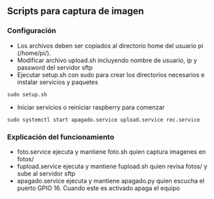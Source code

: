 ## Scripts para captura de imagen

### Configuración
* Los archivos deben ser copiados al directorio home del usuario pi (/home/pi/).
* Modificar archivo upload.sh incluyendo nombre de usuario, ip y password del servidor sftp
* Ejecutar setup.sh con sudo para crear los directorios necesarios e instalar servicios y paquetes
```
sudo setup.sh
```
* Iniciar servicios o reiniciar raspberry para comenzar
```
sudo systemctl start apagado.service upload.service rec.service
```

### Explicación del funcionamiento
* foto.service ejecuta y mantiene foto.sh quien captura imagenes en fotos/
* fupload.service ejecuta y mantiene fupload.sh quien revisa fotos/ y sube al servidor sftp
* apagado.service ejecuta y mantiene apagado.py quien escucha el puerto GPIO 16. Cuando este es activado apaga el equipo